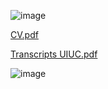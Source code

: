 ![image](https://github.com/user-attachments/assets/15dc3e56-7761-43ab-9607-909ad849d534)


[CV.pdf](https://github.com/user-attachments/files/17247840/Resume.GL.-.2024.pdf)

[Transcripts UIUC.pdf](https://github.com/user-attachments/files/19130246/Transcripts.UIUC.pdf)

![image](https://github.com/user-attachments/assets/31d7e581-4242-4703-82d7-d0ac1ce82ebd)
